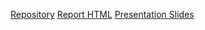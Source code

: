 [Repository](https://github.com/ejinright/assignment_05)
[Report HTML](https://ejinright.github.io/assignment_05/Report/Assignment-05.html)
[Presentation Slides](https://ejinright.github.io/assignment_05/Presentation/Presentation.html)
